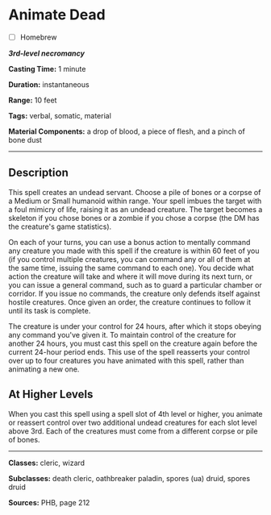 # Animate Dead

- [ ] Homebrew

***3rd-level necromancy***

**Casting Time:** 1 minute

**Duration:** instantaneous

**Range:** 10 feet

**Tags:** verbal, somatic, material

**Material Components:** a drop of blood, a piece of flesh, and a pinch of bone dust

---

## Description
This spell creates an undead servant.
Choose a pile of bones or a corpse of a Medium or Small humanoid within range.
Your spell imbues the target with a foul mimicry of life, raising it as an undead creature.
The target becomes a skeleton if you chose bones or a zombie if you chose a corpse (the DM has the creature's game statistics).

On each of your turns, you can use a bonus action to mentally command any creature you made with this spell if the creature is within 60 feet of you (if you control multiple creatures, you can command any or all of them at the same time, issuing the same command to each one).
You decide what action the creature will take and where it will move during its next turn, or you can issue a general command, such as to guard a particular chamber or corridor.
If you issue no commands, the creature only defends itself against hostile creatures.
Once given an order, the creature continues to follow it until its task is complete.

The creature is under your control for 24 hours, after which it stops obeying any command you've given it.
To maintain control of the creature for another 24 hours, you must cast this spell on the creature again before the current 24-hour period ends.
This use of the spell reasserts your control over up to four creatures you have animated with this spell, rather than animating a new one.

## At Higher Levels
When you cast this spell using a spell slot of 4th level or higher, you animate or reassert control over two additional undead creatures for each slot level above 3rd.
Each of the creatures must come from a different corpse or pile of bones.

---

**Classes:** cleric, wizard

**Subclasses:** death cleric, oathbreaker paladin, spores (ua) druid, spores druid

**Sources:** PHB, page 212
